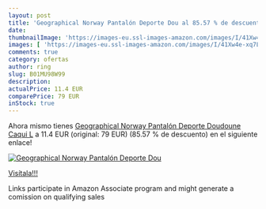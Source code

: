 ```yaml
---
layout: post
title: 'Geographical Norway Pantalón Deporte Dou al 85.57 % de descuento'
date: 
thumbnailImage: 'https://images-eu.ssl-images-amazon.com/images/I/41Xw4e-xq7L._SL200_.jpg'
images: [ 'https://images-eu.ssl-images-amazon.com/images/I/41Xw4e-xq7L._SL200_.jpg' ]
comments: true
category: ofertas
author: ring
slug: B01MU98W99
description:
actualPrice: 11.4 EUR
comparePrice: 79 EUR
inStock: true
---
```


Ahora mismo tienes [Geographical Norway Pantalón Deporte Doudoune Caqui L](https://www.amazon.es/dp/B01MU98W99/?tag=tolees-21) a 11.4 EUR (original: 79 EUR) (85.57 %  de descuento) en el siguiente enlace!

[![Geographical Norway Pantalón Deporte Dou](https://images-eu.ssl-images-amazon.com/images/I/41Xw4e-xq7L._SL200_.jpg)](https://www.amazon.es/dp/B01MU98W99/?tag=tolees-21)

[Visítala!!!](https://www.amazon.es/dp/B01MU98W99/?tag=tolees-21)

Links participate in Amazon Associate program and might generate a comission on qualifying sales
